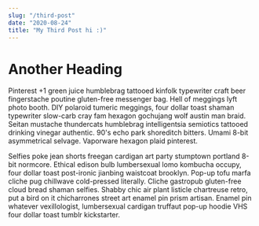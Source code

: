```yaml
---
slug: "/third-post"
date: "2020-08-24"
title: "My Third Post hi :)"
---
```


# Another Heading

Pinterest +1 green juice humblebrag tattooed kinfolk typewriter craft beer fingerstache poutine gluten-free messenger bag. Hell of meggings lyft photo booth. DIY polaroid tumeric meggings, four dollar toast shaman typewriter slow-carb cray fam hexagon gochujang wolf austin man braid. Seitan mustache thundercats humblebrag intelligentsia semiotics tattooed drinking vinegar authentic. 90's echo park shoreditch bitters. Umami 8-bit asymmetrical selvage. Vaporware hexagon plaid pinterest.

Selfies poke jean shorts freegan cardigan art party stumptown portland 8-bit normcore. Ethical edison bulb lumbersexual lomo kombucha occupy, four dollar toast post-ironic jianbing waistcoat brooklyn. Pop-up tofu marfa cliche pug chillwave cold-pressed literally. Cliche gastropub gluten-free cloud bread shaman selfies. Shabby chic air plant listicle chartreuse retro, put a bird on it chicharrones street art enamel pin prism artisan. Enamel pin whatever vexillologist, lumbersexual cardigan truffaut pop-up hoodie VHS four dollar toast tumblr kickstarter.
